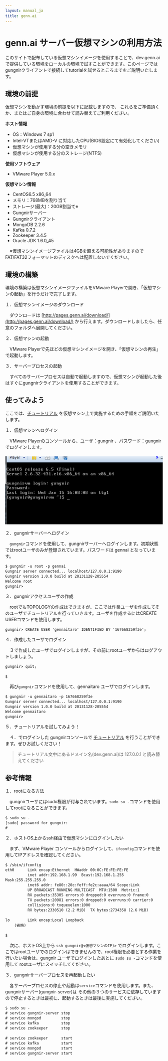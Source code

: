 ```yaml
---
layout: manual_ja
title: genn.ai
---
```


# genn.ai サーバー仮想マシンの利用方法
このサイトで配布している仮想マシンイメージを使用することで、dev.genn.aiで提供している環境をローカルの環境で試すことができます。このページではgungnirクライアントで接続してtutorialを試せるところまでをご説明いたします。


## 環境の前提
仮想マシンを動かす環境の前提を以下に記載しますので、
これらをご準備頂くか、またはご自身の環境に合わせて読み替えてご利用ください。

**ホスト情報**

- OS：Windows 7 sp1
- Intel-VTまたはAMD-V に対応したCPU(BIOS設定にて有効化してください)
- 仮想マシンが使用する分の空きメモリ
- 仮想マシンが使用する分のストレージ(NTFS)

**使用ソフトウェア**

- VMware Player 5.0.x

**仮想マシン情報**

- CentOS6.5 x86_64
- メモリ：768MBを割り当て
- ストレージ(最大)：20GB割当て※  
- Gungnirサーバー
- Gungnirクライアント
- MongoDB 2.2.6
- Kafka 0.7.2
- Zookeeper 3.4.5
- Oracle JDK 1.6.0_45

　※仮想マシンイメージファイルは4GBを超える可能性がありますのでFAT/FAT32フォーマットのディスクへは配置しないでください。


## 環境の構築
環境の構築は仮想マシンイメージファイルをVMware Playerで開き、「仮想マシンの起動」を行うだけで完了します。

１．仮想マシンイメージのダウンロード

　ダウンロードは [http://pages.genn.ai/download/](http://pages.genn.ai/download/) から行えます。ダウンロードしましたら、任意のフォルダへ展開してください。

２．仮想マシンの起動

　VMware Playerで先ほどの仮想マシンイメージを開き、「仮想マシンの再生」で起動します。

３．サーバープロセスの起動

　すべてのサーバープロセスは自動で起動しますので、仮想マシンが起動した後はすぐにgungnirクライアントを使用することができます。

## 使ってみよう
ここでは、[チュートリアル](./tutorial_ja.html) を仮想マシン上で実施するための手順をご説明いたします。

１．仮想マシンへログイン

　VMware Playerのコンソールから、ユーザ：gungnir 、パスワード：gungnir でログインします。  
　![ログイン](img/servervm01.png)

２．gungnirサーバーへログイン

　`gungnir`コマンドを使用して、gungnirサーバーへログインします。初期状態ではrootユーザのみが登録されています。パスワードは gennai となっています。

    $ gungnir -u root -p gennai
    Gungnir server connected... localhost/127.0.0.1:9190
    Gungnir version 1.0.0 build at 20131128-205554
    Welcome root
    gungnir>

３．gungnirアクセスユーザの作成

　rootでもTOPOLOGYの作成はできますが、ここでは作業ユーザを作成してそのユーザでチュートリアルを行っていきます。ユーザを作成するにはCREATE USERコマンドを使用します。

    gungnir> CREATE USER 'gennaitaro' IDENTIFIED BY '167668259f3e';

４．作成したユーザでログイン

　３で作成したユーザでログインしますが、その前にrootユーザからはログアウトしましょう。

    gungnir> quit;
    
    $

　再び`gungnir`コマンドを使用して、gennaitaro ユーザでログインします。

    $ gungnir -u gennaitaro -p 167668259f3e
    Gungnir server connected... localhost/127.0.0.1:9190
    Gungnir version 1.0.0 build at 20131128-205554
    Welcome gennaitaro
    gungnir>

５．チュートリアルを試してみよう！

　４．でログインした gungnirコンソールで [チュートリアル](./tutorial_ja.html) を行うことができます。ぜひお試しください！  

> チュートリアル文中にあるドメイン名(dev.genn.ai)は 127.0.0.1 と読み替えてください


## 参考情報

１．rootになる方法

　gungnirユーザにはsudo権限が付与されています。`sudo su -`コマンドを使用してrootになることができます。

    $ sudo su -
    [sudo] password for gungnir:
    #

２．ホストOS上からssh経由で仮想マシンにログインしたい

　まず、VMware Player コンソールからログインして、`ifconfig`コマンドを使用してIPアドレスを確認してください。

    $ /sbin/ifconfig
    eth0      Link encap:Ethernet  HWaddr 00:0C:FE:FE:FE:FE
              inet addr:192.168.1.99  Bcast:192.168.1.255  Mask:255.255.255.0
              inet6 addr: fe80::20c:feff:fe2c:aaaa/64 Scope:Link
              UP BROADCAST RUNNING MULTICAST  MTU:1500  Metric:1
              RX packets:35305 errors:0 dropped:0 overruns:0 frame:0
              TX packets:20981 errors:0 dropped:0 overruns:0 carrier:0
              collisions:0 txqueuelen:1000
              RX bytes:2330510 (2.2 MiB)  TX bytes:2734358 (2.6 MiB)
    
    lo        Link encap:Local Loopback
        (省略)
    
    $

　次に、ホストOS上から `ssh gungnir@<仮想マシンのIP)>` でログインします。ここではrootユーザでのログインはできませんので、root権限を必要とする作業を行いたい場合は、gungnir ユーザでログインしたあとに `sudo su -`コマンドを使用して rootユーザにスイッチしてください。

３．gungnirサーバープロセスを再起動したい

　各サーバープロセスの停止や起動は`service`コマンドを使用します。また、gungnirサーバー(gungnir-server)は その他の３つのサービスに依存していますので停止するときは最初に、起動するときは最後に実施してください。

    $ sudo su -
    # service gungnir-server stop
    # service mongod         stop
    # service kafka          stop
    # service zookeeper      stop

    # service zookeeper      start
    # service kafka          start
    # service mongod         start
    # service gungnir-server start


